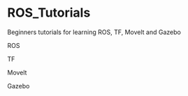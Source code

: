 # ROS_Tutorials
Beginners tutorials for learning ROS, TF, Movelt and Gazebo

ROS


TF


Movelt



Gazebo
